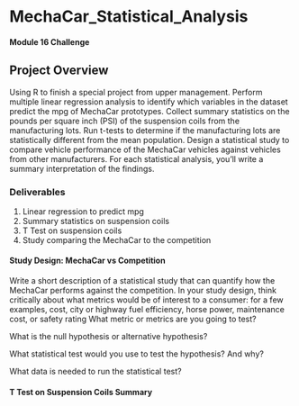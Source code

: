 # MechaCar_Statistical_Analysis
#### Module 16 Challenge

## Project Overview
Using R to finish a special project from upper management. Perform multiple linear regression analysis to identify which variables in the dataset predict the mpg of MechaCar prototypes. Collect summary statistics on the pounds per square inch (PSI) of the suspension coils from the manufacturing lots. Run t-tests to determine if the manufacturing lots are statistically different from the mean population. Design a statistical study to compare vehicle performance of the MechaCar vehicles against vehicles from other manufacturers. For each statistical analysis, you’ll write a summary interpretation of the findings.

### Deliverables
1.	Linear regression to predict mpg
2.	Summary statistics on suspension coils
3.	T Test on suspension coils
4.	Study comparing the MechaCar to the competition

#### Study Design: MechaCar vs Competition
Write a short description of a statistical study that can quantify how the MechaCar performs against the competition. In your study design, think critically about what metrics would be of interest to a consumer: for a few examples, cost, city or highway fuel efficiency, horse power, maintenance cost, or safety rating
What metric or metrics are you going to test?

What is the null hypothesis or alternative hypothesis?

What statistical test would you use to test the hypothesis? And why?

What data is needed to run the statistical test?


#### T Test on Suspension Coils Summary
